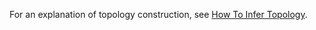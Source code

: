 For an explanation of topology construction, see
[How To Infer Topology](http://bost.ocks.org/mike/topology/).
